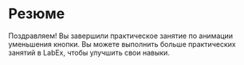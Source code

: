 # Резюме

Поздравляем! Вы завершили практическое занятие по анимации уменьшения кнопки. Вы можете выполнить больше практических занятий в LabEx, чтобы улучшить свои навыки.
